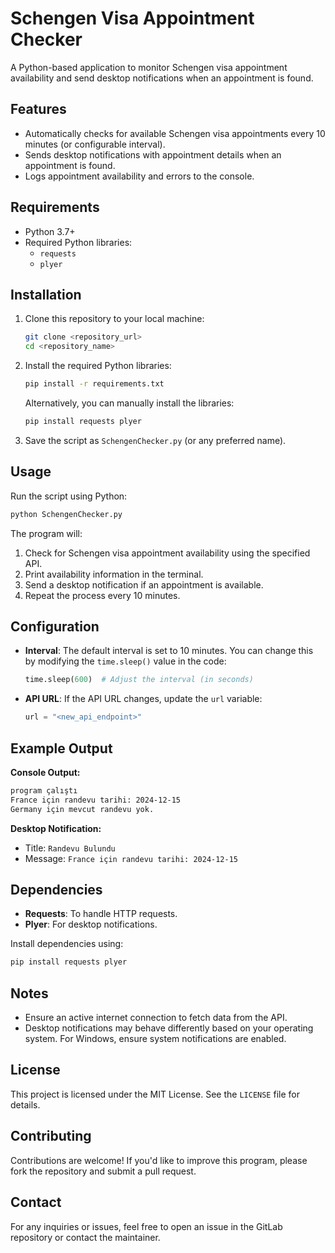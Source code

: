 # Schengen Visa Appointment Checker

A Python-based application to monitor Schengen visa appointment availability and send desktop notifications when an appointment is found.

## Features
- Automatically checks for available Schengen visa appointments every 10 minutes (or configurable interval).
- Sends desktop notifications with appointment details when an appointment is found.
- Logs appointment availability and errors to the console.

## Requirements
- Python 3.7+
- Required Python libraries:
  - `requests`
  - `plyer`

## Installation

1. Clone this repository to your local machine:
   ```bash
   git clone <repository_url>
   cd <repository_name>
   ```

2. Install the required Python libraries:
   ```bash
   pip install -r requirements.txt
   ```

   Alternatively, you can manually install the libraries:
   ```bash
   pip install requests plyer
   ```

3. Save the script as `SchengenChecker.py` (or any preferred name).

## Usage

Run the script using Python:

```bash
python SchengenChecker.py
```

The program will:
1. Check for Schengen visa appointment availability using the specified API.
2. Print availability information in the terminal.
3. Send a desktop notification if an appointment is available.
4. Repeat the process every 10 minutes.

## Configuration

- **Interval**: The default interval is set to 10 minutes. You can change this by modifying the `time.sleep()` value in the code:

  ```python
  time.sleep(600)  # Adjust the interval (in seconds)
  ```

- **API URL**: If the API URL changes, update the `url` variable:

  ```python
  url = "<new_api_endpoint>"
  ```

## Example Output

**Console Output:**
```bash
program çalıştı
France için randevu tarihi: 2024-12-15
Germany için mevcut randevu yok.
```

**Desktop Notification:**
- Title: `Randevu Bulundu`
- Message: `France için randevu tarihi: 2024-12-15`

## Dependencies
- **Requests**: To handle HTTP requests.
- **Plyer**: For desktop notifications.

Install dependencies using:
```bash
pip install requests plyer
```

## Notes
- Ensure an active internet connection to fetch data from the API.
- Desktop notifications may behave differently based on your operating system. For Windows, ensure system notifications are enabled.

## License
This project is licensed under the MIT License. See the `LICENSE` file for details.

## Contributing
Contributions are welcome! If you'd like to improve this program, please fork the repository and submit a pull request.

## Contact
For any inquiries or issues, feel free to open an issue in the GitLab repository or contact the maintainer.
